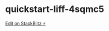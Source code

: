 # quickstart-liff-4sqmc5

[Edit on StackBlitz ⚡️](https://stackblitz.com/edit/quickstart-liff-4sqmc5)